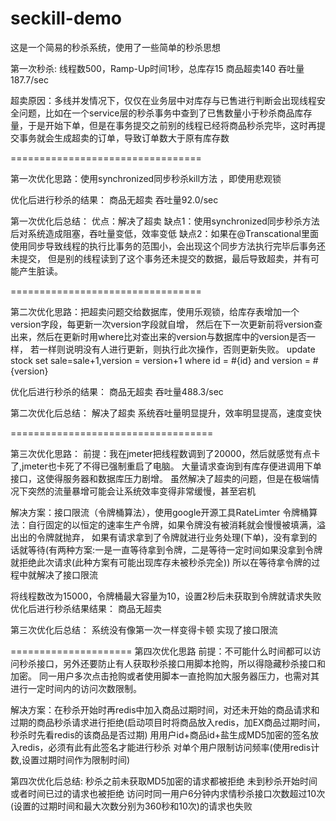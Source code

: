 # seckill-demo
这是一个简易的秒杀系统，使用了一些简单的秒杀思想

第一次秒杀:
线程数500，Ramp-Up时间1秒，总库存15
商品超卖140
吞吐量187.7/sec

超卖原因：多线并发情况下，仅仅在业务层中对库存与已售进行判断会出现线程安全问题，比如在一个service层的秒杀事务中查到了已售数量小于秒杀商品库存量，于是开始下单，但是在事务提交之前别的线程已经将商品秒杀完毕，这时再提交事务就会生成超卖的订单，导致订单数大于原有库存数


=================================


第一次优化思路：使用synchronized同步秒杀kill方法
，即使用悲观锁

优化后进行秒杀的结果：
商品无超卖
吞吐量92.0/sec

第一次优化后总结：
优点：解决了超卖
缺点1：使用synchronized同步秒杀方法后对系统造成阻塞，吞吐量变低，效率变低
缺点2：如果在@Transcational里面使用同步导致线程的执行比事务的范围小，会出现这个同步方法执行完毕后事务还未提交，
但是别的线程读到了这个事务还未提交的数据，最后导致超卖，并有可能产生脏读。



=================================



第二次优化思路：把超卖问题交给数据库，使用乐观锁，给库存表增加一个version字段，每更新一次version字段就自增，
然后在下一次更新前将version查出来，然后在更新时用where比对查出来的version与数据库中的version是否一样，
若一样则说明没有人进行更新，则执行此次操作，否则更新失败。
 update stock set sale=sale+1,version = version+1 where id = #{id} and version = #{version}

优化后进行秒杀的结果：
商品无超卖
吞吐量488.3/sec

第二次优化后总结：
解决了超卖
系统吞吐量明显提升，效率明显提高，速度变快


===================================

第三次优化思路：
前提：我在jmeter把线程数调到了20000，然后就感觉有点卡了,jmeter也卡死了不得已强制重启了电脑。
大量请求查询到有库存便进调用下单接口，这使得服务器和数据库压力剧增。
虽然解决了超卖的问题，但是在极端情况下突然的流量暴增可能会让系统效率变得非常缓慢，甚至宕机

解决方案：接口限流（令牌桶算法），使用google开源工具RateLimter
令牌桶算法：自行固定的以恒定的速率生产令牌，如果令牌没有被消耗就会慢慢被填满，溢出出的令牌就抛弃，
如果有请求拿到了令牌就进行业务处理(下单)，没有拿到的话就等待(有两种方案:一是一直等待拿到令牌，二是等待一定时间如果没拿到令牌就拒绝此次请求(此种方案有可能出现库存未被秒杀完全))
所以在等待拿令牌的过程中就解决了接口限流

将线程数改为15000，令牌桶最大容量为10，设置2秒后未获取到令牌就请求失败
优化后进行秒杀结果结果：
商品无超卖

第三次优化后总结：
系统没有像第一次一样变得卡顿
实现了接口限流

=====================
第四次优化思路
前提：不可能什么时间都可以访问秒杀接口，另外还要防止有人获取秒杀接口用脚本抢购，所以得隐藏秒杀接口和加密。
同一用户多次点击抢购或者使用脚本一直抢购加大服务器压力，也需对其进行一定时间内的访问次数限制。

解决方案：在秒杀开始时再redis中加入商品过期时间，对还未开始的商品请求和过期的商品秒杀请求进行拒绝(启动项目时将商品放入redis，加EX商品过期时间，秒杀时先看redis的该商品是否过期)
用用户id+商品id+盐生成MD5加密的签名放入redis，必须有此有此签名才能进行秒杀
对单个用户限制访问频率(使用redis计数,设置过期时间作为限制时间)

第四次优化后总结:
秒杀之前未获取MD5加密的请求都被拒绝
未到秒杀开始时间或者时间已过的请求也被拒绝
访问时同一用户6分钟内求情秒杀接口次数超过10次(设置的过期时间和最大次数分别为360秒和10次)的请求也失败
